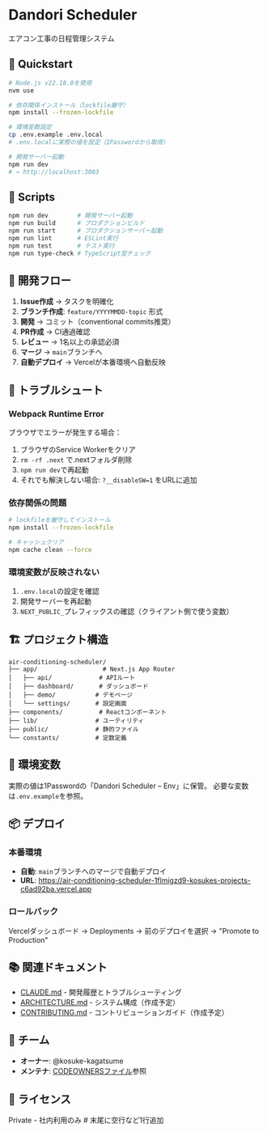 # Dandori Scheduler

エアコン工事の日程管理システム

## 🚀 Quickstart

```bash
# Node.js v22.18.0を使用
nvm use

# 依存関係インストール（lockfile厳守）
npm install --frozen-lockfile

# 環境変数設定
cp .env.example .env.local
# .env.localに実際の値を設定（1Passwordから取得）

# 開発サーバー起動
npm run dev
# → http://localhost:3003
```

## 📝 Scripts

```bash
npm run dev        # 開発サーバー起動
npm run build      # プロダクションビルド
npm run start      # プロダクションサーバー起動
npm run lint       # ESLint実行
npm run test       # テスト実行
npm run type-check # TypeScript型チェック
```

## 🔄 開発フロー

1. **Issue作成** → タスクを明確化
2. **ブランチ作成**: `feature/YYYYMMDD-topic` 形式
3. **開発** → コミット（conventional commits推奨）
4. **PR作成** → CI通過確認
5. **レビュー** → 1名以上の承認必須
6. **マージ** → `main`ブランチへ
7. **自動デプロイ** → Vercelが本番環境へ自動反映

## 🚨 トラブルシュート

### Webpack Runtime Error
ブラウザでエラーが発生する場合：
1. ブラウザのService Workerをクリア
2. `rm -rf .next` で.nextフォルダ削除
3. `npm run dev`で再起動
4. それでも解決しない場合: `?__disableSW=1` をURLに追加

### 依存関係の問題
```bash
# lockfileを厳守してインストール
npm install --frozen-lockfile

# キャッシュクリア
npm cache clean --force
```

### 環境変数が反映されない
1. `.env.local`の設定を確認
2. 開発サーバーを再起動
3. `NEXT_PUBLIC_`プレフィックスの確認（クライアント側で使う変数）

## 🏗️ プロジェクト構造

```
air-conditioning-scheduler/
├── app/                  # Next.js App Router
│   ├── api/             # APIルート
│   ├── dashboard/       # ダッシュボード
│   ├── demo/           # デモページ
│   └── settings/       # 設定画面
├── components/          # Reactコンポーネント
├── lib/                # ユーティリティ
├── public/             # 静的ファイル
└── constants/          # 定数定義
```

## 🔐 環境変数

実際の値は1Passwordの「Dandori Scheduler – Env」に保管。
必要な変数は`.env.example`を参照。

## 📦 デプロイ

### 本番環境
- **自動**: `main`ブランチへのマージで自動デプロイ
- **URL**: https://air-conditioning-scheduler-1flmigzd9-kosukes-projects-c6ad92ba.vercel.app

### ロールバック
Vercelダッシュボード → Deployments → 前のデプロイを選択 → "Promote to Production"

## 📚 関連ドキュメント

- [CLAUDE.md](./CLAUDE.md) - 開発履歴とトラブルシューティング
- [ARCHITECTURE.md](./ARCHITECTURE.md) - システム構成（作成予定）
- [CONTRIBUTING.md](./CONTRIBUTING.md) - コントリビューションガイド（作成予定）

## 👥 チーム

- **オーナー**: @kosuke-kagatsume
- **メンテナ**: [CODEOWNERSファイル](.github/CODEOWNERS)参照

## 📄 ライセンス

Private - 社内利用のみ # 末尾に空行など1行追加
